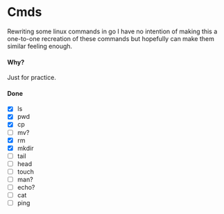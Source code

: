 # Cmds
Rewriting some linux commands in go
I have no intention of making this a one-to-one recreation of these commands but hopefully can
make them similar feeling enough.

#### Why?
Just for practice.

#### Done
- [x] ls
- [x] pwd
- [x] cp
- [ ] mv?
- [x] rm
- [x] mkdir
- [ ] tail
- [ ] head
- [ ] touch
- [ ] man?
- [ ] echo?
- [ ] cat
- [ ] ping
